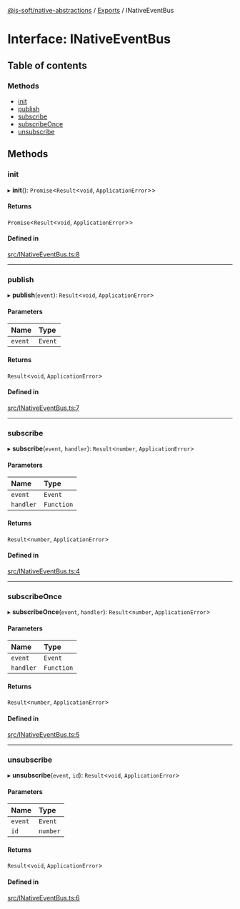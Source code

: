 [@js-soft/native-abstractions](../README.md) / [Exports](../modules.md) / INativeEventBus

# Interface: INativeEventBus

## Table of contents

### Methods

- [init](INativeEventBus.md#init)
- [publish](INativeEventBus.md#publish)
- [subscribe](INativeEventBus.md#subscribe)
- [subscribeOnce](INativeEventBus.md#subscribeonce)
- [unsubscribe](INativeEventBus.md#unsubscribe)

## Methods

### init

▸ **init**(): `Promise`<`Result`<`void`, `ApplicationError`\>\>

#### Returns

`Promise`<`Result`<`void`, `ApplicationError`\>\>

#### Defined in

[src/INativeEventBus.ts:8](https://github.com/js-soft/ts-native-access/blob/6589b22/packages/abstractions/src/INativeEventBus.ts#L8)

___

### publish

▸ **publish**(`event`): `Result`<`void`, `ApplicationError`\>

#### Parameters

| Name | Type |
| :------ | :------ |
| `event` | `Event` |

#### Returns

`Result`<`void`, `ApplicationError`\>

#### Defined in

[src/INativeEventBus.ts:7](https://github.com/js-soft/ts-native-access/blob/6589b22/packages/abstractions/src/INativeEventBus.ts#L7)

___

### subscribe

▸ **subscribe**(`event`, `handler`): `Result`<`number`, `ApplicationError`\>

#### Parameters

| Name | Type |
| :------ | :------ |
| `event` | `Event` |
| `handler` | `Function` |

#### Returns

`Result`<`number`, `ApplicationError`\>

#### Defined in

[src/INativeEventBus.ts:4](https://github.com/js-soft/ts-native-access/blob/6589b22/packages/abstractions/src/INativeEventBus.ts#L4)

___

### subscribeOnce

▸ **subscribeOnce**(`event`, `handler`): `Result`<`number`, `ApplicationError`\>

#### Parameters

| Name | Type |
| :------ | :------ |
| `event` | `Event` |
| `handler` | `Function` |

#### Returns

`Result`<`number`, `ApplicationError`\>

#### Defined in

[src/INativeEventBus.ts:5](https://github.com/js-soft/ts-native-access/blob/6589b22/packages/abstractions/src/INativeEventBus.ts#L5)

___

### unsubscribe

▸ **unsubscribe**(`event`, `id`): `Result`<`void`, `ApplicationError`\>

#### Parameters

| Name | Type |
| :------ | :------ |
| `event` | `Event` |
| `id` | `number` |

#### Returns

`Result`<`void`, `ApplicationError`\>

#### Defined in

[src/INativeEventBus.ts:6](https://github.com/js-soft/ts-native-access/blob/6589b22/packages/abstractions/src/INativeEventBus.ts#L6)
